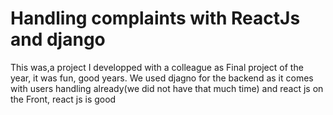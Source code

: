# Handling complaints with ReactJs and django
This was,a project I developped with a colleague as Final project of the year, it was fun, good years.
We used djagno for the backend as it comes with users handling already(we did not have that much time)
and react js on the Front, react js is good
